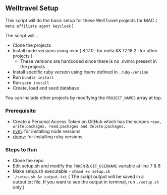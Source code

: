 ## Welltravel Setup

This script will do the basic setup for these WellTravel projects for MAC ( `meta affiliate agent keycloak` )

The script will...

- Clone the projects
- Install node versions using nvm ( 8.17.0 -for meta && 12.18.2 -for other projects )
  - These versions are hardcoded since there is no .nvmrc present in the projects
- Install specific ruby version using rbenv defined in `.ruby-version`
- Run `bundle install`
- Run `yarn install`
- Create, load and seed database

You can include other projects by modifying the `PROJECT_NAMES` array at top.

### Prerequisite

- Create a Personal Access Token on GitHub which has the scopes `repo, write:packages, read:packages and delete:packages.`
- [nvm](https://github.com/nvm-sh/nvm): for installing node versions
- [rbenv](https://github.com/rbenv/rbenv): for installing ruby versions

### Steps to Run

- Clone the repo
- Edit setup.sh and modify the `TOKEN` & `GIT_USERNAME` variable at line 7 & 8
- Make setup.sh executable - `chmod +x setup.sh`
- `./setup.sh &> output.txt` ( The script output will be saved in a output.txt file. If you want to see the output in terminal, run `./setup.sh` only )
